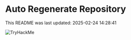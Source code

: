 # Auto Regenerate Repository

This README was last updated: 2025-02-24 14:28:41

 ![TryHackMe](https://tryhackme.com/badge/533634)